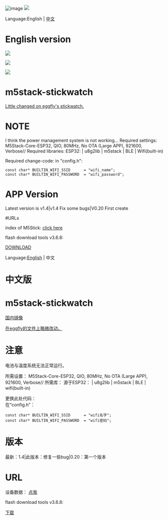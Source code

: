 ![image](https://gitee.com/sysdl132/m5stack-stickwatch/widgets/widget_2.svg) ![](https://gitee.com/sysdl132/M5Stack-MultiApp-Advanced/widgets/widget_card.svg?colors=4183c4,ffffff,ffffff,e3e9ed,666666,9b9b9b)

Language:English | [中文](https://github.com/sysdl132/m5stack-stickwatch/blob/master/README.md#%E4%B8%AD%E6%96%87%E7%89%88)

# English version

![](https://img.shields.io/github/forks/sysdl132/m5stack-stickwatch)

![](https://img.shields.io/github/stars/sysdl132/m5stack-stickwatch)

![](https://img.shields.io/github/issues/sysdl132/m5stack-stickwatch)

# m5stack-stickwatch

[Little changed on eggfly's stickwatch.](https://github.com/eggfly/StickWatch)

# NOTE
I think the power management system is not working...
Required settings:
M5Stack-Core-ESP32, QIO, 80MHz, No OTA (Large APP), 921600, Verbose//
Required libraries:
ESP32:
     | u8g2lib
     | m5stack
     | BLE
     | Wifi(built-in)

Required change-code:
in "config.h":

```
const char* BUILTIN_WIFI_SSID      = "wifi_name";
const char* BUILTIN_WIFI_PASSWORD  = "wifi_password";
```

# APP Version

Latest version is v1.4|v1.4 Fix some bugs|V0.20 First create

#URLs

index of M5Stick:
[click here](https://docs.m5stack.com/#/en/core/m5stick)

flash download tools v3.6.8:

[DOWNLOAD](https://www.espressif.com/sites/default/files/tools/flash_download_tools_v3.6.8_0.zip)

Language:[English](https://github.com/sysdl132/m5stack-stickwatch/blob/master/README.md#english-version) | 中文

# 中文版

# m5stack-stickwatch

[国内镜像](https://gitee.com/sysdl132/m5stack-stickwatch/tree/master)

[在eggfly的文件上略微改动。](https://github.com/eggfly/StickWatch)

# 注意
电池与温度系统无法正常运行。

所需设置：
M5Stack-Core-ESP32, QIO, 80MHz, No OTA (Large APP), 921600, Verbose//
所需库：
源于ESP32：
    | u8g2lib
    | m5stack
    | BLE
    | wifi(built-in)
    
更换此处代码：  
在“config.h”：
```
const char* BUILTIN_WIFI_SSID      = "wifi名字";
const char* BUILTIN_WIFI_PASSWORD  = "wifi密码";
```

# 版本

最新：1.4|此版本：修复一些bug|0.20：第一个版本

# URL

设备数据：
[点我](https://docs.m5stack.com/#/zh_CN/core/m5stick)

flash download tools v3.6.8:

[下载](https://www.espressif.com/sites/default/files/tools/flash_download_tools_v3.6.8_0.zip)
